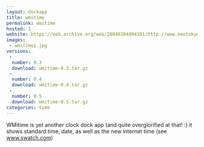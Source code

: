 ```yaml
---
layout: dockapp
title: wmitime
permalink: wmitime
hosted: 1
website: https://web.archive.org/web/20040204094101/http://www.neotokyo.org/illusion/dock_apps.html
images:
 - wmitime1.jpg
versions:
 -
  number: 0.3
  download: wmitime-0.3.tar.gz
 -
  number: 0.4
  download: wmitime-0.4.tar.gz
 -
  number: 0.5
  download: wmitime-0.5.tar.gz
categories: time
---
```

WMitime is yet another clock dock app (and quite overglorified at that! :)
it shows standard time, date, as well as the new internet time (see www.swatch.com)
